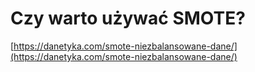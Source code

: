 Czy warto używać SMOTE?
================

[https://danetyka.com/smote-niezbalansowane-dane/](https://danetyka.com/smote-niezbalansowane-dane/)